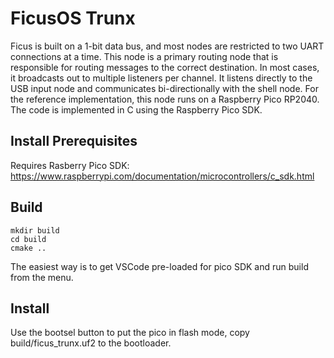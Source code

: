 # FicusOS Trunx
Ficus is built on a 1-bit data bus, and most nodes are restricted to two UART connections at a time. This node is a primary routing node that is responsible for routing messages to the correct destination. In most cases, it broadcasts out to multiple listeners per channel. It listens directly to the USB input node and communicates bi-directionally with the shell node. For the reference implementation, this node runs on a Raspberry Pico RP2040. The code is implemented in C using the Raspberry Pico SDK.

## Install Prerequisites

Requires Rasberry Pico SDK: https://www.raspberrypi.com/documentation/microcontrollers/c_sdk.html

## Build

```
mkdir build
cd build
cmake ..
```

The easiest way is to get VSCode pre-loaded for pico SDK and run build from the menu.

## Install

Use the bootsel button to put the pico in flash mode, copy build/ficus_trunx.uf2 to the bootloader.